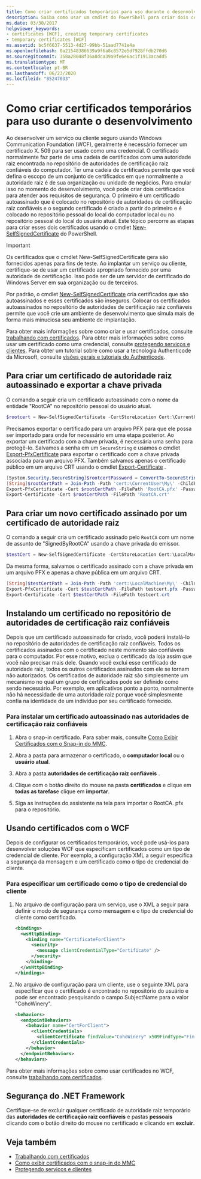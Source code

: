 ```yaml
---
title: Como criar certificados temporários para uso durante o desenvolvimento
description: Saiba como usar um cmdlet do PowerShell para criar dois certificados X. 509 temporários para uso no desenvolvimento de um cliente ou serviço WCF seguro.
ms.date: 03/30/2017
helpviewer_keywords:
- certificates [WCF], creating temporary certificates
- temporary certificates [WCF]
ms.assetid: bc5f6637-5513-4d27-99bb-51aad7741e4a
ms.openlocfilehash: 0a21548386639a9f6a8c8572e5d7928ffdb270d6
ms.sourcegitcommit: 358a28048f36a8dca39a9fe6e6ac1f1913acadd5
ms.translationtype: MT
ms.contentlocale: pt-BR
ms.lasthandoff: 06/23/2020
ms.locfileid: "85247033"
---
```

# <a name="how-to-create-temporary-certificates-for-use-during-development"></a>Como criar certificados temporários para uso durante o desenvolvimento

Ao desenvolver um serviço ou cliente seguro usando Windows Communication Foundation (WCF), geralmente é necessário fornecer um certificado X. 509 para ser usado como uma credencial. O certificado normalmente faz parte de uma cadeia de certificados com uma autoridade raiz encontrada no repositório de autoridades de certificação raiz confiáveis do computador. Ter uma cadeia de certificados permite que você defina o escopo de um conjunto de certificados em que normalmente a autoridade raiz é de sua organização ou unidade de negócios. Para emular isso no momento do desenvolvimento, você pode criar dois certificados para atender aos requisitos de segurança. O primeiro é um certificado autoassinado que é colocado no repositório de autoridades de certificação raiz confiáveis e o segundo certificado é criado a partir do primeiro e é colocado no repositório pessoal do local do computador local ou no repositório pessoal do local do usuário atual. Este tópico percorre as etapas para criar esses dois certificados usando o cmdlet [New-SelfSignedCertificate](/powershell/module/pkiclient/new-selfsignedcertificate) do PowerShell.

> [!IMPORTANT]
> Os certificados que o cmdlet New-SelfSignedCertificate gera são fornecidos apenas para fins de teste. Ao implantar um serviço ou cliente, certifique-se de usar um certificado apropriado fornecido por uma autoridade de certificação. Isso pode ser de um servidor de certificado do Windows Server em sua organização ou de terceiros.
>
> Por padrão, o cmdlet [New-SelfSignedCertificate](/powershell/module/pkiclient/new-selfsignedcertificate) cria certificados que são autoassinados e esses certificados são inseguros. Colocar os certificados autoassinados no repositório de autoridades de certificação raiz confiáveis permite que você crie um ambiente de desenvolvimento que simula mais de forma mais minuciosa seu ambiente de implantação.

 Para obter mais informações sobre como criar e usar certificados, consulte [trabalhando com certificados](working-with-certificates.md). Para obter mais informações sobre como usar um certificado como uma credencial, consulte [protegendo serviços e clientes](securing-services-and-clients.md). Para obter um tutorial sobre como usar a tecnologia Authenticode da Microsoft, consulte [visões gerais e tutoriais do Authenticode](https://docs.microsoft.com/previous-versions/windows/internet-explorer/ie-developer/platform-apis/ms537360(v=vs.85)).

## <a name="to-create-a-self-signed-root-authority-certificate-and-export-the-private-key"></a>Para criar um certificado de autoridade raiz autoassinado e exportar a chave privada

O comando a seguir cria um certificado autoassinado com o nome da entidade "RootCA" no repositório pessoal do usuário atual.

```powershell
$rootcert = New-SelfSignedCertificate -CertStoreLocation Cert:\CurrentUser\My -DnsName "RootCA" -TextExtension @("2.5.29.19={text}CA=true") -KeyUsage CertSign,CrlSign,DigitalSignature
```

Precisamos exportar o certificado para um arquivo PFX para que ele possa ser importado para onde for necessário em uma etapa posterior. Ao exportar um certificado com a chave privada, é necessária uma senha para protegê-lo. Salvamos a senha em um `SecureString` e usamos o cmdlet [Export-PfxCertificate](/powershell/module/pkiclient/export-pfxcertificate) para exportar o certificado com a chave privada associada para um arquivo PFX. Também salvamos apenas o certificado público em um arquivo CRT usando o cmdlet [Export-Certificate](/powershell/module/pkiclient/export-certificate) .

```powershell
[System.Security.SecureString]$rootcertPassword = ConvertTo-SecureString -String "password" -Force -AsPlainText
[String]$rootCertPath = Join-Path -Path 'cert:\CurrentUser\My\' -ChildPath "$($rootcert.Thumbprint)"
Export-PfxCertificate -Cert $rootCertPath -FilePath 'RootCA.pfx' -Password $rootcertPassword
Export-Certificate -Cert $rootCertPath -FilePath 'RootCA.crt'
```

## <a name="to-create-a-new-certificate-signed-by-a-root-authority-certificate"></a>Para criar um novo certificado assinado por um certificado de autoridade raiz

O comando a seguir cria um certificado assinado pelo `RootCA` com um nome de assunto de "SignedByRootCA" usando a chave privada do emissor.

```powershell
$testCert = New-SelfSignedCertificate -CertStoreLocation Cert:\LocalMachine\My -DnsName "SignedByRootCA" -KeyExportPolicy Exportable -KeyLength 2048 -KeyUsage DigitalSignature,KeyEncipherment -Signer $rootCert
```

Da mesma forma, salvamos o certificado assinado com a chave privada em um arquivo PFX e apenas a chave pública em um arquivo CRT.

```powershell
[String]$testCertPath = Join-Path -Path 'cert:\LocalMachine\My\' -ChildPath "$($testCert.Thumbprint)"
Export-PfxCertificate -Cert $testCertPath -FilePath testcert.pfx -Password $rootcertPassword
Export-Certificate -Cert $testCertPath -FilePath testcert.crt
```

## <a name="installing-a-certificate-in-the-trusted-root-certification-authorities-store"></a>Instalando um certificado no repositório de autoridades de certificação raiz confiáveis

Depois que um certificado autoassinado for criado, você poderá instalá-lo no repositório de autoridades de certificação raiz confiáveis. Todos os certificados assinados com o certificado neste momento são confiáveis para o computador. Por esse motivo, exclua o certificado da loja assim que você não precisar mais dele. Quando você exclui esse certificado de autoridade raiz, todos os outros certificados assinados com ele se tornam não autorizados. Os certificados de autoridade raiz são simplesmente um mecanismo no qual um grupo de certificados pode ser definido como sendo necessário. Por exemplo, em aplicativos ponto a ponto, normalmente não há necessidade de uma autoridade raiz porque você simplesmente confia na identidade de um indivíduo por seu certificado fornecido.

### <a name="to-install-a-self-signed-certificate-in-the-trusted-root-certification-authorities"></a>Para instalar um certificado autoassinado nas autoridades de certificação raiz confiáveis

1. Abra o snap-in certificado. Para saber mais, consulte [Como Exibir Certificados com o Snap-in do MMC](how-to-view-certificates-with-the-mmc-snap-in.md).

2. Abra a pasta para armazenar o certificado, o **computador local** ou o **usuário atual**.

3. Abra a pasta **autoridades de certificação raiz confiáveis** .

4. Clique com o botão direito do mouse na pasta **certificados** e clique em **todas as tarefas**e clique em **importar**.

5. Siga as instruções do assistente na tela para importar o RootCA. pfx para o repositório.

## <a name="using-certificates-with-wcf"></a>Usando certificados com o WCF

Depois de configurar os certificados temporários, você pode usá-los para desenvolver soluções WCF que especificam certificados como um tipo de credencial de cliente. Por exemplo, a configuração XML a seguir especifica a segurança da mensagem e um certificado como o tipo de credencial do cliente.

### <a name="to-specify-a-certificate-as-the-client-credential-type"></a>Para especificar um certificado como o tipo de credencial do cliente

1. No arquivo de configuração para um serviço, use o XML a seguir para definir o modo de segurança como mensagem e o tipo de credencial do cliente como certificado.

    ```xml
    <bindings>
      <wsHttpBinding>
        <binding name="CertificateForClient">
          <security>
            <message clientCredentialType="Certificate" />
          </security>
        </binding>
      </wsHttpBinding>
    </bindings>
    ```

2. No arquivo de configuração para um cliente, use o seguinte XML para especificar que o certificado é encontrado no repositório do usuário e pode ser encontrado pesquisando o campo SubjectName para o valor "CohoWinery".

    ```xml
    <behaviors>
      <endpointBehaviors>
        <behavior name="CertForClient">
          <clientCredentials>
            <clientCertificate findValue="CohoWinery" x509FindType="FindBySubjectName" />
          </clientCredentials>
        </behavior>
      </endpointBehaviors>
    </behaviors>
    ```

Para obter mais informações sobre como usar certificados no WCF, consulte [trabalhando com certificados](working-with-certificates.md).

## <a name="net-framework-security"></a>Segurança do .NET Framework

Certifique-se de excluir qualquer certificado de autoridade raiz temporário das **autoridades de certificação raiz confiáveis** e pastas **pessoais** clicando com o botão direito do mouse no certificado e clicando em **excluir**.

## <a name="see-also"></a>Veja também

- [Trabalhando com certificados](working-with-certificates.md)
- [Como exibir certificados com o snap-in do MMC](how-to-view-certificates-with-the-mmc-snap-in.md)
- [Protegendo serviços e clientes](securing-services-and-clients.md)
